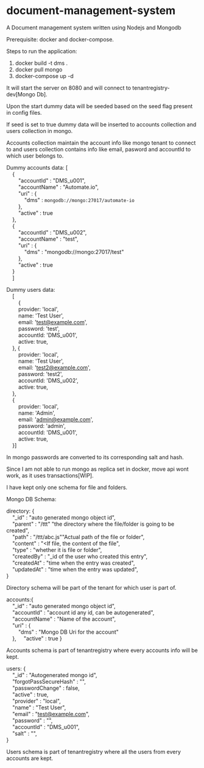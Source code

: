 # document-management-system
A Document management system written using Nodejs and Mongodb  

Prerequisite: docker and docker-compose.  

Steps to run the application:  
1) docker build -t dms .  
2) docker pull mongo  
3) docker-compose up -d  

It will start the server on 8080 and will connect to tenantregistry-dev[Mongo Db].  

Upon the start dummy data will be seeded based on the seed flag present in config files.  

If seed is set to true dummy data will be inserted to accounts collection and users collection in mongo.  

Accounts collection maintain the account info like mongo tenant to connect to and users collection contains info like email, pasword and accountId to which user belongs to.  

Dummy accounts data: [  
      &nbsp;&nbsp;&nbsp;&nbsp;{  
        &nbsp;&nbsp;&nbsp;&nbsp;&nbsp;&nbsp;&nbsp;&nbsp;"accountId" : "DMS_u001",  
        &nbsp;&nbsp;&nbsp;&nbsp;&nbsp;&nbsp;&nbsp;&nbsp;"accountName" : "Automate.io",  
        &nbsp;&nbsp;&nbsp;&nbsp;&nbsp;&nbsp;&nbsp;&nbsp;"uri" : {  
          &nbsp;&nbsp;&nbsp;&nbsp;&nbsp;&nbsp;&nbsp;&nbsp;&nbsp;&nbsp;&nbsp;&nbsp;"dms" : `mongodb://mongo:27017/automate-io`  
        &nbsp;&nbsp;&nbsp;&nbsp;&nbsp;&nbsp;&nbsp;&nbsp;},  
        &nbsp;&nbsp;&nbsp;&nbsp;&nbsp;&nbsp;&nbsp;&nbsp;"active" : true  
      &nbsp;&nbsp;&nbsp;&nbsp;},  
      &nbsp;&nbsp;&nbsp;&nbsp;{  
        &nbsp;&nbsp;&nbsp;&nbsp;&nbsp;&nbsp;&nbsp;&nbsp;"accountId" : "DMS_u002",  
        &nbsp;&nbsp;&nbsp;&nbsp;&nbsp;&nbsp;&nbsp;&nbsp;"accountName" : "test",  
        &nbsp;&nbsp;&nbsp;&nbsp;&nbsp;&nbsp;&nbsp;&nbsp;"uri" : {  
          &nbsp;&nbsp;&nbsp;&nbsp;&nbsp;&nbsp;&nbsp;&nbsp;&nbsp;&nbsp;&nbsp;&nbsp;"dms" : "mongodb://mongo:27017/test"  
        &nbsp;&nbsp;&nbsp;&nbsp;&nbsp;&nbsp;&nbsp;&nbsp;},  
        &nbsp;&nbsp;&nbsp;&nbsp;&nbsp;&nbsp;&nbsp;&nbsp;"active" : true  
      &nbsp;&nbsp;&nbsp;&nbsp;}  
    &nbsp;&nbsp;&nbsp;&nbsp;]  
  
Dummy users data:  
&nbsp;&nbsp;&nbsp;&nbsp;[  
      &nbsp;&nbsp;&nbsp;&nbsp;&nbsp;&nbsp;&nbsp;&nbsp;{  
        &nbsp;&nbsp;&nbsp;&nbsp;&nbsp;&nbsp;&nbsp;&nbsp;provider: 'local',  
        &nbsp;&nbsp;&nbsp;&nbsp;&nbsp;&nbsp;&nbsp;&nbsp;name: 'Test User',  
        &nbsp;&nbsp;&nbsp;&nbsp;&nbsp;&nbsp;&nbsp;&nbsp;email: 'test@example.com',  
        &nbsp;&nbsp;&nbsp;&nbsp;&nbsp;&nbsp;&nbsp;&nbsp;password: 'test',  
        &nbsp;&nbsp;&nbsp;&nbsp;&nbsp;&nbsp;&nbsp;&nbsp;accountId: 'DMS_u001',  
        &nbsp;&nbsp;&nbsp;&nbsp;&nbsp;&nbsp;&nbsp;&nbsp;active: true,  
      &nbsp;&nbsp;&nbsp;&nbsp;}, {  
        &nbsp;&nbsp;&nbsp;&nbsp;&nbsp;&nbsp;&nbsp;&nbsp;provider: 'local',  
        &nbsp;&nbsp;&nbsp;&nbsp;&nbsp;&nbsp;&nbsp;&nbsp;name: 'Test User',  
        &nbsp;&nbsp;&nbsp;&nbsp;&nbsp;&nbsp;&nbsp;&nbsp;email: 'test2@example.com',  
        &nbsp;&nbsp;&nbsp;&nbsp;&nbsp;&nbsp;&nbsp;&nbsp;password: 'test2',  
        &nbsp;&nbsp;&nbsp;&nbsp;&nbsp;&nbsp;&nbsp;&nbsp;accountId: 'DMS_u002',  
        &nbsp;&nbsp;&nbsp;&nbsp;&nbsp;&nbsp;&nbsp;&nbsp;active: true,  
      &nbsp;&nbsp;&nbsp;&nbsp;},  
      &nbsp;&nbsp;&nbsp;&nbsp;{  
        &nbsp;&nbsp;&nbsp;&nbsp;&nbsp;&nbsp;&nbsp;&nbsp;provider: 'local',  
        &nbsp;&nbsp;&nbsp;&nbsp;&nbsp;&nbsp;&nbsp;&nbsp;name: 'Admin',  
        &nbsp;&nbsp;&nbsp;&nbsp;&nbsp;&nbsp;&nbsp;&nbsp;email: 'admin@example.com',  
        &nbsp;&nbsp;&nbsp;&nbsp;&nbsp;&nbsp;&nbsp;&nbsp;password: 'admin',  
        &nbsp;&nbsp;&nbsp;&nbsp;&nbsp;&nbsp;&nbsp;&nbsp;accountId: 'DMS_u001',  
        &nbsp;&nbsp;&nbsp;&nbsp;&nbsp;&nbsp;&nbsp;&nbsp;active: true,  
&nbsp;&nbsp;&nbsp;&nbsp;}]  

In mongo passwords are converted to its corresponding salt and hash.  

Since I am not able to run mongo as replica set in docker, move api wont work, as it uses transactions[WIP].  

I have kept only one schema for file and folders.  

Mongo DB Schema:  


directory: {  
	&nbsp;&nbsp;&nbsp;&nbsp;"_id" : "auto generated mongo object id",  
	&nbsp;&nbsp;&nbsp;&nbsp;"parent" : "/ttt" "the directory where the file/folder is going to be created",  
	&nbsp;&nbsp;&nbsp;&nbsp;"path" : "/ttt/abc.js""Actual path of the file or folder",  
	&nbsp;&nbsp;&nbsp;&nbsp;"content" : "<If file, the content of the file",  
	&nbsp;&nbsp;&nbsp;&nbsp;"type" : "whether it is file or folder",  
	&nbsp;&nbsp;&nbsp;&nbsp;"createdBy" : "_id of the user who created this entry",  
	&nbsp;&nbsp;&nbsp;&nbsp;"createdAt" : "time when the entry was created",  
	&nbsp;&nbsp;&nbsp;&nbsp;"updatedAt" : "time when the entry was updated",  
}  

Directory schema will be part of the tenant for which user is part of.  

accounts:{  
	&nbsp;&nbsp;&nbsp;&nbsp;"_id" : "auto generated mongo object id",  
	&nbsp;&nbsp;&nbsp;&nbsp;"accountId" : "account id any id, can be autogenerated",  
	&nbsp;&nbsp;&nbsp;&nbsp;"accountName" : "Name of the account",  
	&nbsp;&nbsp;&nbsp;&nbsp;"uri" : {  
		&nbsp;&nbsp;&nbsp;&nbsp;&nbsp;&nbsp;&nbsp;&nbsp;"dms" : "Mongo DB Uri for the account"  
	&nbsp;&nbsp;&nbsp;&nbsp;},
	&nbsp;&nbsp;&nbsp;&nbsp;"active" : true
}  
      
Accounts schema is part of tenantregistry where every accounts info will be kept.  


users: {  
	&nbsp;&nbsp;&nbsp;&nbsp;"_id" : "Autogenerated mongo id",    
	&nbsp;&nbsp;&nbsp;&nbsp;"forgotPassSecureHash" : "",  
	&nbsp;&nbsp;&nbsp;&nbsp;"passwordChange" : false,  
	&nbsp;&nbsp;&nbsp;&nbsp;"active" : true,  
	&nbsp;&nbsp;&nbsp;&nbsp;"provider" : "local",  
	&nbsp;&nbsp;&nbsp;&nbsp;"name" : "Test User",  
	&nbsp;&nbsp;&nbsp;&nbsp;"email" : "test@example.com",  
	&nbsp;&nbsp;&nbsp;&nbsp;"password" : "",  
	&nbsp;&nbsp;&nbsp;&nbsp;"accountId" : "DMS_u001",  
	&nbsp;&nbsp;&nbsp;&nbsp;"salt" : "",  
}  

Users schema is part of tenantregistry where all the users from every accounts are kept.


